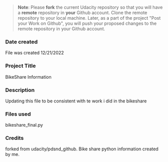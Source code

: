 >**Note**: Please **fork** the current Udacity repository so that you will have a **remote** repository in **your** Github account. Clone the remote repository to your local machine. Later, as a part of the project "Post your Work on Github", you will push your proposed changes to the remote repository in your Github account.

### Date created
File was created 12/21/2022

### Project Title
BikeShare Information

### Description
Updating this file to be consistent with te work i did in the bikeshare

### Files used
bikeshare_final.py

### Credits
forked from udacity/pdsnd_github. Bike share python information created by me.

